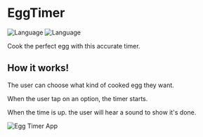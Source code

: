 # EggTimer

![Language](https://img.shields.io/badge/Swift-5.0-orange.svg)
![Language](https://img.shields.io/badge/iOS-13.0-orange.svg)

Cook the perfect egg with this accurate timer.


## How it works!
<p>The user can choose what kind of cooked egg they want.</p>
<p>When the user tap on an option, the timer starts.</p>
<p>When the time is up. the user will hear a sound to show it's done.</p>

![Egg Timer App](https://user-images.githubusercontent.com/39883704/72685213-fc068a00-3ab5-11ea-8fe0-10f3af44c5f2.gif)
